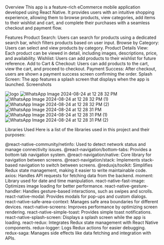 Overview
This app is a feature-rich eCommerce mobile application developed using React Native. It provides users with an intuitive shopping experience, allowing them to browse products, view categories, add items to their wishlist and cart, and complete their purchases with a seamless checkout and payment flow.

Features
Product Search: Users can search for products using a dedicated search bar, which filters products based on user input.
Browse by Category: Users can select and view products by category.
Product Details View: Each product can be viewed in detail, including images, descriptions, price, and availability.
Wishlist: Users can add products to their wishlist for future reference.
Add to Cart & Checkout: Users can add products to the cart, view the cart, and proceed to checkout.
Payment Success: After checkout, users are shown a payment success screen confirming the order.
Splash Screen: The app features a splash screen that displays when the app is launched.
Screenshots


  ![logo](https://github.com/user-attachments/assets/17bdaec3-ed11-48db-80be-164629e49afe)
![WhatsApp Image 2024-08-24 at 12 28 32 PM](https://github.com/user-attachments/assets/111c5806-b5f8-4355-975e-bf7cc4490e88)
![WhatsApp Image 2024-08-24 at 12 28 32 PM (1)](https://github.com/user-attachments/assets/b2f24fff-c7b8-4b36-aa64-ed62dd35514d)
![WhatsApp Image 2024-08-24 at 12 28 32 PM (2)](https://github.com/user-attachments/assets/65b3fcca-7a26-49bc-9bfc-61daa218f22b)
![WhatsApp Image 2024-08-24 at 12 28 31 PM](https://github.com/user-attachments/assets/55cfbaad-421b-4664-8e2c-d0766bfb57a1)
![WhatsApp Image 2024-08-24 at 12 28 31 PM (1)](https://github.com/user-attachments/assets/d876d83b-ade0-4832-a1fb-ae27461e7300)
![WhatsApp Image 2024-08-24 at 12 28 31 PM (2)](https://github.com/user-attachments/assets/2d0b10d0-4b52-418d-9d72-e24254457a66)


Libraries Used
Here is a list of the libraries used in this project and their purposes:

@react-native-community/netinfo: Used to detect network status and manage connectivity issues.
@react-navigation/bottom-tabs: Provides a bottom tab navigation system.
@react-navigation/native: Core library for navigation between screens.
@react-navigation/stack: Implements stack-based navigation to switch between screens.
@reduxjs/toolkit: Simplifies Redux state management, making it easier to write maintainable code.
axios: Handles API requests for fetching data from the backend.
moment: Library used for date and time manipulation.
react-native-fast-image: Optimizes image loading for better performance.
react-native-gesture-handler: Handles gesture-based interactions, such as swipes and scrolls.
react-native-modal: Provides modals for pop-ups and custom dialogs.
react-native-safe-area-context: Manages safe area boundaries for different devices.
react-native-screens: Improves performance by optimizing screen rendering.
react-native-simple-toast: Provides simple toast notifications.
react-native-splash-screen: Displays a splash screen while the app is loading.
react-redux: Integrates Redux state management with React Native components.
redux-logger: Logs Redux actions for easier debugging.
redux-saga: Manages side effects like data fetching and integration with APIs.
